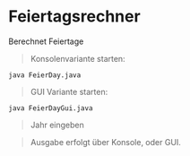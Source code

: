 # Feiertagsrechner
Berechnet Feiertage 

> Konsolenvariante starten:

    java FeierDay.java

> GUI Variante starten:

    java FeierDayGui.java

> Jahr eingeben

> Ausgabe erfolgt über Konsole, oder GUI.

